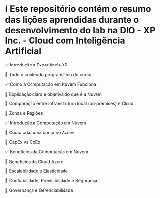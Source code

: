 # ℹ️ Este repositório contém o resumo das lições aprendidas durante o desenvolvimento do lab na DIO - XP Inc. - Cloud com Inteligência Artificial

✅ Introdução a Experiência XP

📝 Todo o conteúdo programático do curso



✅ Como a Computação em Nuvem Funciona

📝 Explicação clara e objetiva do que é a Nuvem

📝 Comparação entre infraestrutura local (on-premises) e Cloud

📝 Zonas e Regiões



✅ Introdução a Computação em Nuvem

📝 Como criar uma conta no Azure

📝 CapEx vs OpEx



✅ Benefícios da Computação em Nuvem

📝 Benefícios da Cloud Azure

📝 Escalabilidade e Elasticidade

📝 Confiabilidade, Previsibilidade e Segurança

📝 Governança e Gerenciabilidade

   

